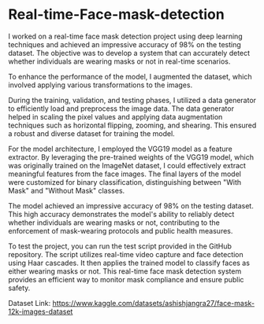 # Real-time-Face-mask-detection
I worked on a real-time face mask detection project using deep learning techniques and achieved an impressive accuracy of 98% on the testing dataset. The objective was to develop a system that can accurately detect whether individuals are wearing masks or not in real-time scenarios. 

To enhance the performance of the model, I augmented the dataset, which involved applying various transformations to the images.

During the training, validation, and testing phases, I utilized a data generator to efficiently load and preprocess the image data. The data generator helped in scaling the pixel values and applying data augmentation techniques such as horizontal flipping, zooming, and shearing. This ensured a robust and diverse dataset for training the model.

For the model architecture, I employed the VGG19 model as a feature extractor. By leveraging the pre-trained weights of the VGG19 model, which was originally trained on the ImageNet dataset, I could effectively extract meaningful features from the face images. The final layers of the model were customized for binary classification, distinguishing between "With Mask" and "Without Mask" classes.

The model achieved an impressive accuracy of 98% on the testing dataset. This high accuracy demonstrates the model's ability to reliably detect whether individuals are wearing masks or not, contributing to the enforcement of mask-wearing protocols and public health measures.

To test the project, you can run the test script provided in the GitHub repository. The script utilizes real-time video capture and face detection using Haar cascades. It then applies the trained model to classify faces as either wearing masks or not. This real-time face mask detection system provides an efficient way to monitor mask compliance and ensure public safety.

Dataset Link: https://www.kaggle.com/datasets/ashishjangra27/face-mask-12k-images-dataset

